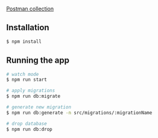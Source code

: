 <a href="https://www.getpostman.com/collections/aba161a22be16f83373d">Postman collection</a>

## Installation

```bash
$ npm install
```

## Running the app

```bash
# watch mode
$ npm run start

# apply migrations
$ npm run db:migrate

# generate new migration 
$ npm run db:generate -n src/migrations/:migrationName

# drop database
$ npm run db:drop
```
